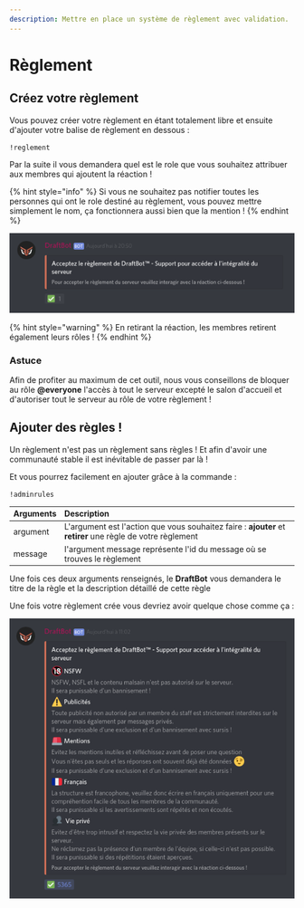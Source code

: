 ```yaml
---
description: Mettre en place un système de règlement avec validation.
---
```


# Règlement

## Créez votre règlement

Vous pouvez créer votre règlement en étant totalement libre et ensuite d'ajouter votre balise de règlement en dessous :

```
!reglement
```

Par la suite il vous demandera quel est le role que vous souhaitez attribuer aux membres qui ajoutent la réaction !

{% hint style="info" %}
Si vous ne souhaitez pas notifier toutes les personnes qui ont le role destiné au règlement, vous pouvez mettre simplement le nom, ça fonctionnera aussi bien que la mention !
{% endhint %}

![](../.gitbook/assets/reglement.png)

{% hint style="warning" %}
En retirant la réaction, les membres retirent également leurs rôles !
{% endhint %}

### Astuce

Afin de profiter au maximum de cet outil, nous vous conseillons de bloquer au rôle **@everyone** l'accès à tout le serveur excepté le salon d'accueil et d'autoriser tout le serveur au rôle de votre règlement !

## Ajouter des règles !

Un règlement n'est pas un règlement sans règles ! Et afin d'avoir une communauté stable il est inévitable de passer par là !

Et vous pourrez facilement en ajouter grâce à la commande :

```text
!adminrules
```

| Arguments | Description |
| :--- | :--- |
| argument | L'argument est l'action que vous souhaitez faire : **ajouter** et **retirer** une règle de votre règlement |
| message | I'argument message représente l'id du message où se trouves le règlement  |

Une fois ces deux arguments renseignés, le **DraftBot** vous demandera le titre de la règle et la description détaillé de cette règle 

Une fois votre règlement crée vous devriez avoir quelque chose comme ça :

![](../.gitbook/assets/rules.png)

